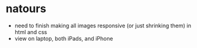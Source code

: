 # natours

* need to finish making all images responsive (or just shrinking them) in html and css
* view on laptop, both iPads, and iPhone
